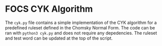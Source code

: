 # FOCS CYK Algorithm 

The `cyk.py` file contains a simple implementation of the CYK algorithm for a predefined ruleset defined in the Chomsky Normal Form. The code can be ran with `python3 cyk.py` and does not require any depedencies. The ruleset and test word can be updated at the top of the script.
